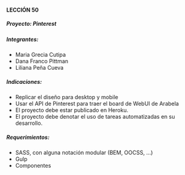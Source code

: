 #### LECCIÓN 50
##### Proyecto: Pinterest
##### Integrantes:

- Maria Grecia Cutipa
- Dana Franco Pittman
- Liliana Peña Cueva

##### Indicaciones:
- Replicar el diseño para desktop y mobile
- Usar el API de Pinterest para traer el board de WebUI de Arabela
- El proyecto debe estar publicado en Heroku.
- El proyecto debe denotar el uso de tareas automatizadas en su desarrollo.

##### Requerimientos:
- SASS, con alguna notación modular (BEM, OOCSS, …)
- Gulp
- Componentes
